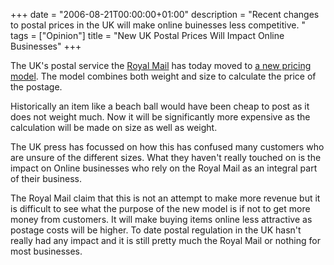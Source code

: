 +++
date = "2006-08-21T00:00:00+01:00"
description = "Recent changes to postal prices in the UK will make online buinesses less competitive. "
tags = ["Opinion"]
title = "New UK Postal Prices Will Impact Online Businesses"
+++

The UK's postal service the [Royal Mail][1] has today moved to [a new pricing
model][2]. The model combines both weight and size to calculate the price of the
postage.

Historically an item like a beach ball would have been cheap to post as it does
not weight much. Now it will be significantly more expensive as the calculation
will be made on size as well as weight.

The UK press has focussed on how this has confused many customers who are unsure
of the different sizes. What they haven't really touched on is the impact on
Online businesses who rely on the Royal Mail as an integral part of their
business.

The Royal Mail claim that this is not an attempt to make more revenue but it is
difficult to see what the purpose of the new model is if not to get more money
from customers. It will make buying items online less attractive as postage
costs will be higher. To date postal regulation in the UK hasn't really had any
impact and it is still pretty much the Royal Mail or nothing for most
businesses.

[1]: http://www.royalmail.com/
[2]:
  http://www.royalmail.com/portal/rm/content2?catId=400105&mediaId=21100324&campaignid=piptopleftpromo
